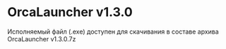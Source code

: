 # OrcaLauncher v1.3.0
Исполняемый файл (.exe) доступен для скачивания в составе архива OrcaLauncher v1.3.0.7z
